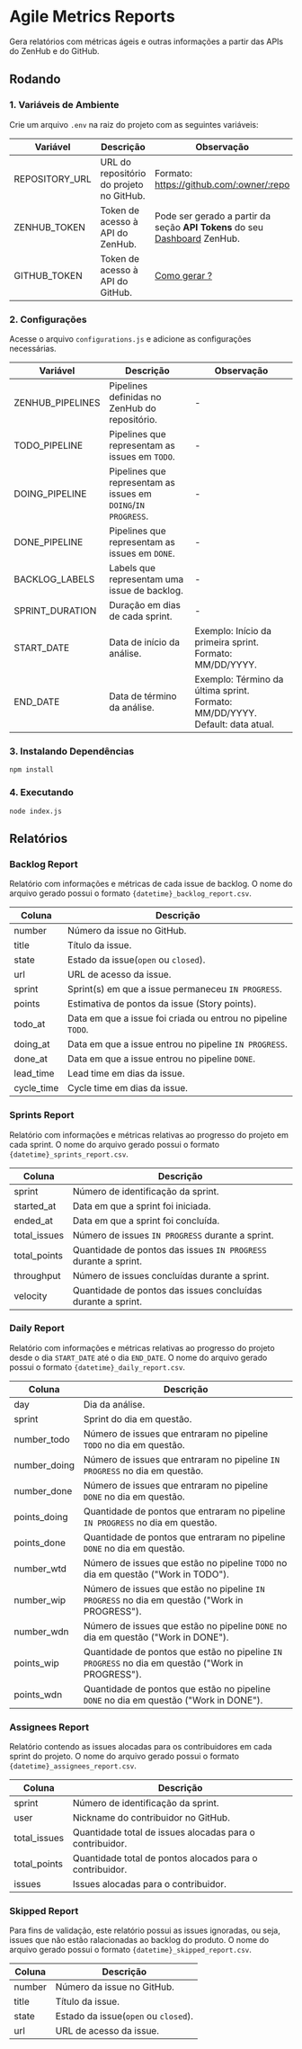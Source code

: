 # Agile Metrics Reports

Gera relatórios com métricas ágeis e outras informações a partir das APIs do ZenHub e do GitHub.

## Rodando

### 1. Variáveis de Ambiente

Crie um arquivo `.env` na raiz do projeto com as seguintes variáveis:

|Variável|Descrição|Observação|
|--------|---------|----------|
|REPOSITORY_URL|URL do repositório do projeto no GitHub.|Formato: https://github.com/:owner/:repo |
|ZENHUB_TOKEN|Token de acesso à API do ZenHub.|Pode ser gerado a partir da seção **API Tokens** do seu [Dashboard](https://app.zenhub.com/login) ZenHub.|
|GITHUB_TOKEN|Token de acesso à API do GitHub. |[Como gerar ?](https://docs.github.com/pt/authentication/keeping-your-account-and-data-secure/creating-a-personal-access-token)|

### 2. Configurações

Acesse o arquivo `configurations.js` e adicione as configurações necessárias.

|Variável|Descrição|Observação|
|--------|---------|----------|
|ZENHUB_PIPELINES|Pipelines definidas no ZenHub do repositório.|-|
|TODO_PIPELINE|Pipelines que representam as issues em `TODO`.|-|
|DOING_PIPELINE|Pipelines que representam as issues em `DOING`/`IN PROGRESS`.|-|
|DONE_PIPELINE|Pipelines que representam as issues em `DONE`.|-|
|BACKLOG_LABELS|Labels que representam uma issue de backlog.|-|
|SPRINT_DURATION|Duração em dias de cada sprint.|-|
|START_DATE|Data de início da análise.|Exemplo: Início da primeira sprint. Formato: MM/DD/YYYY.|
|END_DATE|Data de término da análise.|Exemplo: Término da última sprint. Formato: MM/DD/YYYY. Default: data atual.|

### 3. Instalando Dependências

```
npm install
```

### 4. Executando

```
node index.js
```
 
## Relatórios

### Backlog Report 

Relatório com informações e métricas de cada issue de backlog. O nome do arquivo gerado possui o formato `{datetime}_backlog_report.csv`. 

|Coluna|Descrição|
|------|---------|
|number|Número da issue no GitHub.|
|title|Título da issue.|
|state|Estado da issue(`open` ou `closed`).|
|url|URL de acesso da issue.|
|sprint|Sprint(s) em que a issue permaneceu `IN PROGRESS`.|
|points|Estimativa de pontos da issue (Story points).|
|todo_at|Data em que a issue foi criada ou entrou no pipeline `TODO`.|
|doing_at|Data em que a issue entrou no pipeline `IN PROGRESS`.| 
|done_at|Data em que a issue entrou no pipeline `DONE`.|
|lead_time|Lead time em dias da issue.| 
|cycle_time|Cycle time em dias da issue.|

### Sprints Report 

Relatório com informações e métricas relativas ao progresso do projeto em cada sprint. O nome do arquivo gerado possui o formato `{datetime}_sprints_report.csv`. 

|Coluna|Descrição|
|------|---------|
|sprint|Número de identificação da sprint.|
|started_at|Data em que a sprint foi iniciada.| 
|ended_at|Data em que a sprint foi concluída.|
|total_issues|Número de issues `IN PROGRESS` durante a sprint.|
|total_points|Quantidade de pontos das issues `IN PROGRESS` durante a sprint.|
|throughput|Número de issues concluídas durante a sprint.|
|velocity|Quantidade de pontos das issues concluídas durante a sprint.|

### Daily Report

Relatório com informações e métricas relativas ao progresso do projeto desde o dia `START_DATE` até o dia `END_DATE`. O nome do arquivo gerado possui o formato `{datetime}_daily_report.csv`. 

|Coluna|Descrição|
|------|---------|
|day|Dia da análise.|
|sprint|Sprint do dia em questão.|
|number_todo|Número de issues que entraram no pipeline `TODO` no dia em questão.| 
|number_doing|Número de issues que entraram no pipeline `IN PROGRESS` no dia em questão.|
|number_done|Número de issues que entraram no pipeline `DONE` no dia em questão.|
|points_doing|Quantidade de pontos que entraram no pipeline `IN PROGRESS` no dia em questão.|
|points_done|Quantidade de pontos que entraram no pipeline `DONE` no dia em questão.|
|number_wtd|Número de issues que estão no pipeline `TODO` no dia em questão ("Work in TODO").|
|number_wip|Número de issues que estão no pipeline `IN PROGRESS` no dia em questão ("Work in PROGRESS").|
|number_wdn|Número de issues que estão no pipeline `DONE` no dia em questão ("Work in DONE").|
|points_wip|Quantidade de pontos que estão no pipeline `IN PROGRESS` no dia em questão ("Work in PROGRESS").| 
|points_wdn|Quantidade de pontos que estão no pipeline `DONE` no dia em questão ("Work in DONE").|

### Assignees Report

Relatório contendo as issues alocadas para os contribuidores em cada sprint do projeto. O nome do arquivo gerado possui o formato `{datetime}_assignees_report.csv`. 

|Coluna|Descrição|
|------|---------|
|sprint|Número de identificação da sprint.|
|user|Nickname do contribuidor no GitHub.|
|total_issues|Quantidade total de issues alocadas para o contribuidor.|
|total_points|Quantidade total de pontos alocados para o contribuidor.|
|issues|Issues alocadas para o contribuidor.|

### Skipped Report 

Para fins de validação, este relatório possui as issues ignoradas, ou seja, issues que não estão ralacionadas ao backlog do produto. O nome do arquivo gerado possui o formato `{datetime}_skipped_report.csv`. 

|Coluna|Descrição|
|------|---------|
|number|Número da issue no GitHub.|
|title|Título da issue.|
|state|Estado da issue(`open` ou `closed`).|
|url|URL de acesso da issue.|
